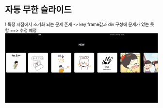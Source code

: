 # 자동 무한 슬라이드
! 특정 시점에서 초기화 되는 문제 존재 -> key frame값과 div 구성에 문제가 있는 듯 함
 ==> 수정 예정
![infinite-rolling-slide](../screenshots/infinite-rolling-slide.png)
